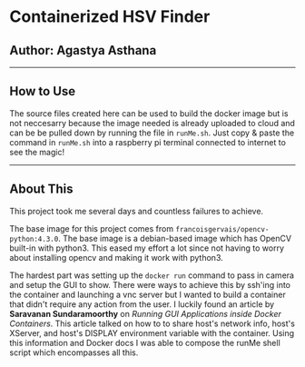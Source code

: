 # Containerized HSV Finder 
## Author: Agastya Asthana
---
## How to Use

The source files created here can be used to build the docker image but is 
not neccesarry because the image needed is already uploaded to cloud and can be be pulled down by running the file in `runMe.sh`.
Just copy & paste the command in `runMe.sh` into a raspberry pi terminal connected to internet to see the magic!

---
## About This
This project took me several days and countless failures to achieve. 

The base image for this project comes from 
`francoisgervais/opencv-python:4.3.0`. The base image is a debian-based image 
which has OpenCV built-in with python3. This eased my effort a lot since not having to worry about installing opencv and making 
it work with python3.

 
The hardest part was setting up the `docker run` command to pass in camera and 
setup the GUI to show. There were ways to achieve this by ssh'ing into the 
container and launching a vnc server but I wanted to build a container that 
didn't require any action from the user. I luckily found an article by 
**Saravanan Sundaramoorthy** on *Running GUI Applications inside Docker Containers*. 
This article talked on how to to share host's network info, host's XServer, and 
host's DISPLAY environment variable with the container. Using this information 
and Docker docs I was able to compose the runMe shell script which encompasses 
all this. 
